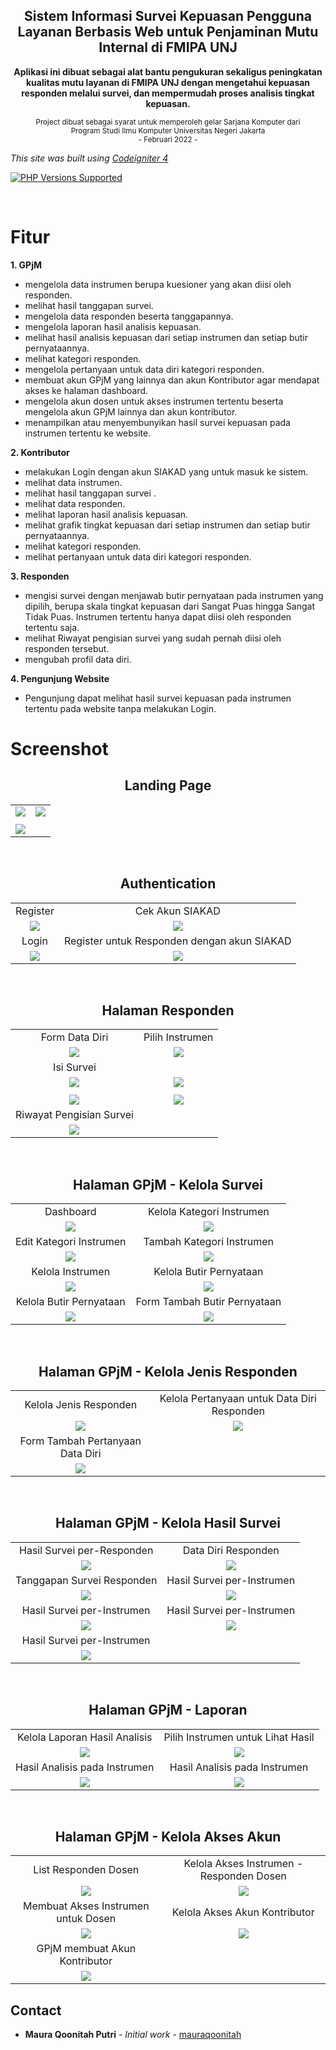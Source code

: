 <h2 align="center">Sistem Informasi Survei Kepuasan Pengguna Layanan Berbasis Web untuk Penjaminan Mutu Internal di FMIPA UNJ</h2>

<p align="center">
<strong> Aplikasi ini dibuat sebagai alat bantu pengukuran sekaligus peningkatan kualitas mutu layanan di FMIPA UNJ dengan mengetahui kepuasan responden melalui survei, dan mempermudah proses analisis tingkat kepuasan.</strong>
   </p>

<p align="center">
<sub> Project dibuat sebagai syarat untuk memperoleh gelar Sarjana Komputer dari<br> Program Studi Ilmu Komputer Universitas Negeri Jakarta</sub> <br>
<sub>- Februari 2022 - </sub>
</p>

_This site was built using [Codeigniter 4](http://codeigniter.com/)_

<a href="#tada-php-support" title="PHP Versions Supported"><img alt="PHP Versions Supported" src="https://img.shields.io/badge/php-5.3%20to%208.1-777bb3.svg?logo=php&logoColor=white&labelColor=555555"></a>

<br>

# Fitur

**1. GPjM**

- mengelola data instrumen berupa kuesioner yang akan diisi oleh responden.
- melihat hasil tanggapan survei.
- mengelola data responden beserta tanggapannya.
- mengelola laporan hasil analisis kepuasan.
- melihat hasil analisis kepuasan dari setiap instrumen dan setiap butir pernyataannya.
- melihat kategori responden.
- mengelola pertanyaan untuk data diri kategori responden.
- membuat akun GPjM yang lainnya dan akun Kontributor agar mendapat akses ke halaman dashboard.
- mengelola akun dosen untuk akses instrumen tertentu beserta mengelola akun GPjM lainnya dan akun kontributor.
- menampilkan atau menyembunyikan hasil survei kepuasan pada instrumen tertentu ke website.

**2. Kontributor**

- melakukan Login dengan akun SIAKAD yang untuk masuk ke sistem.
- melihat data instrumen.
- melihat hasil tanggapan survei .
- melihat data responden.
- melihat laporan hasil analisis kepuasan.
- melihat grafik tingkat kepuasan dari setiap instrumen dan setiap butir pernyataannya.
- melihat kategori responden.
- melihat pertanyaan untuk data diri kategori responden.

**3. Responden**

- mengisi survei dengan menjawab butir pernyataan pada instrumen yang dipilih, berupa skala tingkat kepuasan dari Sangat Puas hingga Sangat Tidak Puas. Instrumen tertentu hanya dapat diisi oleh responden tertentu saja.
- melihat Riwayat pengisian survei yang sudah pernah diisi oleh responden tersebut.
- mengubah profil data diri.

**4. Pengunjung Website**

- Pengunjung dapat melihat hasil survei kepuasan pada instrumen tertentu pada website tanpa melakukan Login.

# Screenshot

<h2 align="center">Landing Page</h2>

|                                     |                                     |
| :---------------------------------: | :---------------------------------: |
| ![](docs/assets/landing-page-1.png) | ![](docs/assets/landing-page-2.png) |
|                                     |                                     |
| ![](docs/assets/landing-page-3.png) |                                     |

<br>
<h2 align="center">Authentication</h2>

|                                      |                                             |
| :----------------------------------: | :-----------------------------------------: |
|               Register               |               Cek Akun SIAKAD               |
| ![](docs/assets/auth/b-register.png) |    ![](docs/assets/auth/b-checkAkun.png)    |
|                Login                 | Register untuk Responden dengan akun SIAKAD |
|  ![](docs/assets/auth/b-login.png)   |   ![](docs/assets/auth/b-register-2.png)    |

<br>
<h2 align="center">Halaman Responden</h2>

|                                                     |                                                     |
| :-------------------------------------------------: | :-------------------------------------------------: |
|                   Form Data Diri                    |                   Pilih Instrumen                   |
| ![](docs/assets/responden/1-lengkapi-data-diri.png) |      ![](docs/assets/responden/2-beranda.png)       |
|                     Isi Survei                      |                                                     |
|   ![](docs/assets/responden/3-isi%20survei-1.png)   |    ![](docs/assets/responden/4-isi-survei-2.png)    |
|                                                     |                                                     |
|    ![](docs/assets/responden/5-isi-survei-3.png)    | ![](docs/assets/responden//6-isi%20survei-done.png) |
|              Riwayat Pengisian Survei               |                                                     |
|   ![](docs/assets/responden/7-riwayat-survei.png)   |                                                     |

<br>
<h2 align="center">Halaman GPjM - Kelola Survei</h2>

|                                                            |                                                              |
| :--------------------------------------------------------: | :----------------------------------------------------------: |
|                         Dashboard                          |                  Kelola Kategori Instrumen                   |
|        ![](docs/assets/admin/c-dashboard-admin.png)        |  ![](docs/assets/admin/kelolasurvei/1-kelola-kategori.png)   |
|                  Edit Kategori Instrumen                   |                  Tambah Kategori Instrumen                   |
|  ![](docs/assets/admin/kelolasurvei/2-edit-kategori.png)   |  ![](docs/assets/admin/kelolasurvei/3-tambah-kategori.png)   |
|                      Kelola Instrumen                      |                   Kelola Butir Pernyataan                    |
| ![](docs/assets/admin/kelolasurvei/4-kelola-instrumen.png) | ![](docs/assets/admin/kelolasurvei/5-petunjuk-pengisian.png) |
|                  Kelola Butir Pernyataan                   |                 Form Tambah Butir Pernyataan                 |
|  ![](docs/assets/admin/kelolasurvei/6-kelola%20butir.png)  | ![](docs/assets/admin/kelolasurvei/7-form-tambah-butir.png)  |

<br>
<h2 align="center">Halaman GPjM - Kelola Jenis Responden</h2>

|                                                                  |                                                                    |
| :--------------------------------------------------------------: | :----------------------------------------------------------------: |
|                      Kelola Jenis Responden                      |            Kelola Pertanyaan untuk Data Diri Responden             |
|       ![](docs/assets/admin/kategoriResponden/1-home.png)        | ![](docs/assets/admin/kategoriResponden/2-pertanyaan-datadiri.png) |
|                 Form Tambah Pertanyaan Data Diri                 |                                                                    |
| ![](docs/assets/admin/kategoriResponden/3-tambah-pertanyaan.png) |                                                                    |

<br>
<h2 align="center">Halaman GPjM - Kelola Hasil Survei</h2>

|                                                              |                                                                |
| :----------------------------------------------------------: | :------------------------------------------------------------: |
|                  Hasil Survei per-Responden                  |                      Data Diri Responden                       |
|      ![](docs/assets/admin/hasilsurvei/1-responden.png)      |  ![](docs/assets/admin/hasilsurvei/2-responden-datadiri.png)   |
|                  Tanggapan Survei Responden                  |                   Hasil Survei per-Instrumen                   |
| ![](docs/assets/admin/hasilsurvei/3-responden-response.png)  |       ![](docs/assets/admin/hasilsurvei/4-instrumen.png)       |
|                  Hasil Survei per-Instrumen                  |                   Hasil Survei per-Instrumen                   |
| ![](docs/assets/admin/hasilsurvei/5-instrumen-response1.png) | ![](docs/assets/admin/hasilsurvei/6-instrumen-hide-grafik.png) |
|                  Hasil Survei per-Instrumen                  |                                                                |
| ![](docs/assets/admin/hasilsurvei/7-instrumen-response2.png) |                                                                |

<br>
<h2 align="center">Halaman GPjM - Laporan</h2>

|                                                        |                                                          |
| :----------------------------------------------------: | :------------------------------------------------------: |
|             Kelola Laporan Hasil Analisis              |            Pilih Instrumen untuk Lihat Hasil             |
|       ![](docs/assets/admin/laporan/1-home.png)        |   ![](docs/assets/admin/laporan/2-pilih-instrumen.png)   |
|             Hasil Analisis pada Instrumen              |              Hasil Analisis pada Instrumen               |
| ![](docs/assets/admin/laporan/3-laporan-instrumen.png) | ![](docs/assets/admin/laporan/4-laporan-instrumen-2.png) |

<br>
<h2 align="center">Halaman GPjM - Kelola Akses Akun</h2>

|                                                                     |                                                          |
| :-----------------------------------------------------------------: | :------------------------------------------------------: |
|                        List Responden Dosen                         |         Kelola Akses Instrumen - Responden Dosen         |
|          ![](docs/assets/admin/aksesAkun/1-tab-dosen1.png)          |    ![](docs/assets/admin/aksesAkun/2-tab-dosen2.png)     |
|                 Membuat Akses Instrumen untuk Dosen                 |              Kelola Akses Akun Kontributor               |
| ![](docs/assets/admin/aksesAkun/3-tab-dosen2-tambah-akses-akun.png) | ![](docs/assets/admin/aksesAkun/4-tab%20kontributor.png) |
|                    GPjM membuat Akun Kontributor                    |                                                          |
| ![](docs/assets/admin/aksesAkun/5-tab-kontributor-tambah-akun.png)  |                                                          |

## Contact

- **Maura Qoonitah Putri** - _Initial work_ - [mauraqoonitah](https://github.com/mauraqoonitah)
